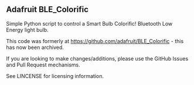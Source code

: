 ## Adafruit BLE_Colorific
Simple Python script to control a Smart Bulb Colorific! Bluetooth Low Energy light bulb.

This code was formerly at https://github.com/adafruit/BLE_Colorific - this has now been archived.

If you are looking to make changes/additions, please use the GitHub Issues and Pull Request mechanisms.

See LINCENSE for licensing information.
